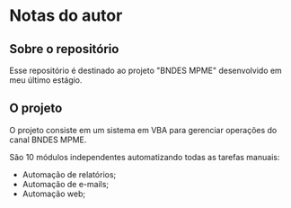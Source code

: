 # Notas do autor

## Sobre o repositório

Esse repositório é destinado ao projeto "BNDES MPME" desenvolvido em meu último estágio.

## O projeto

O projeto consiste em um sistema em VBA para gerenciar operações do canal BNDES MPME. 

São 10 módulos independentes automatizando todas as tarefas manuais:

- Automação de relatórios;
- Automação de e-mails;
- Automação web;
